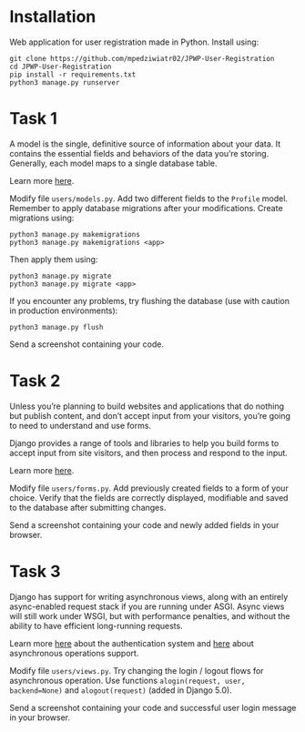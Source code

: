 # Installation

Web application for user registration made in Python. Install using:

```
git clone https://github.com/mpedziwiatr02/JPWP-User-Registration
cd JPWP-User-Registration
pip install -r requirements.txt
python3 manage.py runserver
```
# Task 1

A model is the single, definitive source of information about your data. It contains the essential fields and behaviors of the data you’re storing. Generally, each model maps to a single database table.

Learn more [here](https://docs.djangoproject.com/en/5.0/topics/db/models/).

Modify file `users/models.py`. Add two different fields to the `Profile` model. Remember to apply database migrations after your modifications. Create migrations using:

```
python3 manage.py makemigrations
python3 manage.py makemigrations <app>
```

Then apply them using:

```
python3 manage.py migrate
python3 manage.py migrate <app>
```

If you encounter any problems, try flushing the database (use with caution in production environments):

```
python3 manage.py flush
```

Send a screenshot containing your code.

# Task 2

Unless you’re planning to build websites and applications that do nothing but publish content, and don’t accept input from your visitors, you’re going to need to understand and use forms.

Django provides a range of tools and libraries to help you build forms to accept input from site visitors, and then process and respond to the input.

Learn more [here](https://docs.djangoproject.com/en/5.0/topics/forms/).

Modify file `users/forms.py`. Add previously created fields to a form of your choice. Verify that the fields are correctly displayed, modifiable and saved to the database after submitting changes.

Send a screenshot containing your code and newly added fields in your browser.

# Task 3

Django has support for writing asynchronous views, along with an entirely async-enabled request stack if you are running under ASGI. Async views will still work under WSGI, but with performance penalties, and without the ability to have efficient long-running requests.

Learn more [here](https://docs.djangoproject.com/en/5.0/topics/auth/default/) about the authentication system and [here](https://docs.djangoproject.com/en/5.0/topics/async/) about asynchronous operations support.

Modify file `users/views.py`. Try changing the login / logout flows for asynchronous operation. Use functions `alogin(request, user, backend=None)` and `alogout(request)` (added in Django 5.0).

Send a screenshot containing your code and successful user login message in your browser.
